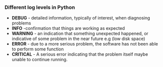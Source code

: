 
### Different log levels in Python

- **DEBUG** - detailed information, typically of interest, when diagnosing problems
- **INFO** -confirmation that things are working as expected
- **WARNING** - an indication that something unexpected happened, or indicative of some problem in the near future
e.g (low disk space)
- **ERROR** - due to a more serious problem, the software has not been able to perform some function
- **CRITICAL** - A serious error indicating that the problem itself maybe unable to continue running.
